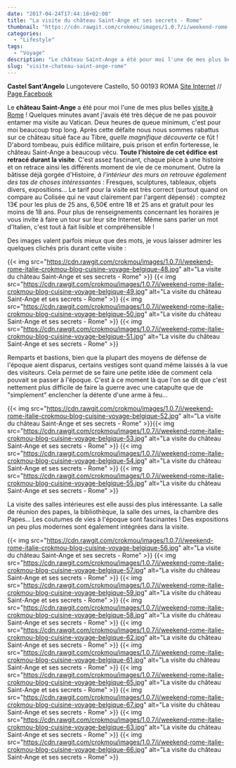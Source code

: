 ```yaml
---
date: "2017-04-24T17:44:18+02:00"
title: "La visite du château Saint-Ange et ses secrets - Rome"
thumbnail: "https://cdn.rawgit.com/crokmou/images/1.0.7/i/weekend-rome-italie-crokmou-blog-cuisine-voyage-belgique-70.jpg"
categories:
  - "Lifestyle"
tags:
  - "Voyage"
description: "Le château Saint-Ange a été pour moi l'une de mes plus belles visite à Rome ! Quelques minutes avant j'avais été très déçue ..."
slug: "visite-chateau-saint-ange-rome"
---
```


**Castel Sant'Angelo** Lungotevere Castello, 50 00193 ROMA [Site Internet](http://castelsantangelo.beniculturali.it/) // [Page Facebook](https://www.facebook.com/Museo-Nazionale-di-Castel-SantAngelo-419533098197881/)

Le **château Saint-Ange** a été pour moi l'une de mes plus belles [visite à Rome](https://crokmou.com/2017/01/citytrip-a-rome-italie) ! Quelques minutes avant j'avais été très déçue de ne pas pouvoir entamer ma visite au Vatican. Deux heures de queue minimum, c'est pour moi beaucoup trop long. Après cette défaite nous nous sommes rabattus sur ce château situé face au Tibre, _quelle magnifique découverte_ ce fût ! D'abord tombeau, puis édifice militaire, puis prison et enfin forteresse, le château Saint-Ange a beaucoup vécu. **Toute l'histoire de cet édifice est retracé durant la visite**. C'est assez fascinant, chaque pièce à une histoire et on retrace ainsi les différents moment de vie de ce monument. Outre la bâtisse déjà gorgée d'Histoire, _à l'intérieur des murs on retrouve également des tas de choses intéressantes_ : Fresques, sculptures, tableaux, objets divers, expositions... Le tarif pour la visite est très correct (surtout quand on compare au Colisée qui ne vaut clairement par l'argent dépensé) : comptez 13€ pour les plus de 25 ans, 6,50€ entre 18 et 25 ans et gratuit pour les moins de 18 ans. Pour plus de renseignements concernant les horaires je vous invite à faire un tour sur leur site Internet. Même sans parler un mot d'Italien, c'est tout à fait lisible et compréhensible !

Des images valent parfois mieux que des mots, je vous laisser admirer les quelques clichés pris durant cette visite :

{{< img src="https://cdn.rawgit.com/crokmou/images/1.0.7/i/weekend-rome-italie-crokmou-blog-cuisine-voyage-belgique-48.jpg" alt="La visite du château Saint-Ange et ses secrets - Rome" >}} {{< img src="https://cdn.rawgit.com/crokmou/images/1.0.7/i/weekend-rome-italie-crokmou-blog-cuisine-voyage-belgique-49.jpg" alt="La visite du château Saint-Ange et ses secrets - Rome" >}} {{< img src="https://cdn.rawgit.com/crokmou/images/1.0.7/i/weekend-rome-italie-crokmou-blog-cuisine-voyage-belgique-50.jpg" alt="La visite du château Saint-Ange et ses secrets - Rome" >}} {{< img src="https://cdn.rawgit.com/crokmou/images/1.0.7/i/weekend-rome-italie-crokmou-blog-cuisine-voyage-belgique-51.jpg" alt="La visite du château Saint-Ange et ses secrets - Rome" >}}

Remparts et bastions, bien que la plupart des moyens de défense de l'époque aient disparus, certains vestiges sont quand même laissés à la vue des visiteurs. Cela permet de se faire une petite idée de comment cela pouvait se passer à l'époque. C'est à ce moment là que l'on se dit que c'est nettement plus difficile de faire la guerre avec une catapulte que de "simplement" enclencher la détente d'une arme à feu...

{{< img src="https://cdn.rawgit.com/crokmou/images/1.0.7/i/weekend-rome-italie-crokmou-blog-cuisine-voyage-belgique-52.jpg" alt="La visite du château Saint-Ange et ses secrets - Rome" >}}{{< img src="https://cdn.rawgit.com/crokmou/images/1.0.7/i/weekend-rome-italie-crokmou-blog-cuisine-voyage-belgique-53.jpg" alt="La visite du château Saint-Ange et ses secrets - Rome" >}} {{< img src="https://cdn.rawgit.com/crokmou/images/1.0.7/i/weekend-rome-italie-crokmou-blog-cuisine-voyage-belgique-54.jpg" alt="La visite du château Saint-Ange et ses secrets - Rome" >}} {{< img src="https://cdn.rawgit.com/crokmou/images/1.0.7/i/weekend-rome-italie-crokmou-blog-cuisine-voyage-belgique-55.jpg" alt="La visite du château Saint-Ange et ses secrets - Rome" >}}

La visite des salles intérieures est elle aussi des plus intéressante. La salle de réunion des papes, la bibliothèque, la salle des urnes, la chambre des Papes... Les coutumes de vies à l'époque sont fascinantes ! Des expositions un peu plus modernes sont également intégrées dans la visite.

{{< img src="https://cdn.rawgit.com/crokmou/images/1.0.7/i/weekend-rome-italie-crokmou-blog-cuisine-voyage-belgique-56.jpg" alt="La visite du château Saint-Ange et ses secrets - Rome" >}} {{< img src="https://cdn.rawgit.com/crokmou/images/1.0.7/i/weekend-rome-italie-crokmou-blog-cuisine-voyage-belgique-57.jpg" alt="La visite du château Saint-Ange et ses secrets - Rome" >}} {{< img src="https://cdn.rawgit.com/crokmou/images/1.0.7/i/weekend-rome-italie-crokmou-blog-cuisine-voyage-belgique-59.jpg" alt="La visite du château Saint-Ange et ses secrets - Rome" >}} {{< img src="https://cdn.rawgit.com/crokmou/images/1.0.7/i/weekend-rome-italie-crokmou-blog-cuisine-voyage-belgique-58.jpg" alt="La visite du château Saint-Ange et ses secrets - Rome" >}} {{< img src="https://cdn.rawgit.com/crokmou/images/1.0.7/i/weekend-rome-italie-crokmou-blog-cuisine-voyage-belgique-62.jpg" alt="La visite du château Saint-Ange et ses secrets - Rome" >}} {{< img src="https://cdn.rawgit.com/crokmou/images/1.0.7/i/weekend-rome-italie-crokmou-blog-cuisine-voyage-belgique-61.jpg" alt="La visite du château Saint-Ange et ses secrets - Rome" >}} {{< img src="https://cdn.rawgit.com/crokmou/images/1.0.7/i/weekend-rome-italie-crokmou-blog-cuisine-voyage-belgique-65.jpg" alt="La visite du château Saint-Ange et ses secrets - Rome" >}} {{< img src="https://cdn.rawgit.com/crokmou/images/1.0.7/i/weekend-rome-italie-crokmou-blog-cuisine-voyage-belgique-67.jpg" alt="La visite du château Saint-Ange et ses secrets - Rome" >}} {{< img src="https://cdn.rawgit.com/crokmou/images/1.0.7/i/weekend-rome-italie-crokmou-blog-cuisine-voyage-belgique-63.jpg" alt="La visite du château Saint-Ange et ses secrets - Rome" >}} {{< img src="https://cdn.rawgit.com/crokmou/images/1.0.7/i/weekend-rome-italie-crokmou-blog-cuisine-voyage-belgique-66.jpg" alt="La visite du château Saint-Ange et ses secrets - Rome" >}}